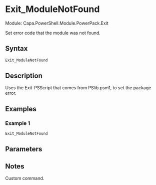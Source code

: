 # Exit_ModuleNotFound
Module: Capa.PowerShell.Module.PowerPack.Exit

Set error code that the module was not found.

## Syntax

```powershell
Exit_ModuleNotFound
```

## Description

Uses the Exit-PSScript that comes from PSlib.psm1, to set the package error.

## Examples

### Example 1
```powershell
Exit_ModuleNotFound
```
    

## Parameters


## Notes

Custom command.
